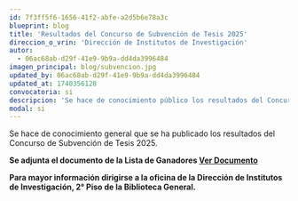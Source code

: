 ```yaml
---
id: 7f3ff5f6-1656-41f2-abfe-a2d5b6e78a3c
blueprint: blog
title: 'Resultados del Concurso de Subvención de Tesis 2025'
direccion_o_vrin: 'Dirección de Institutos de Investigación'
autor:
  - 06ac68ab-d29f-41e9-9b9a-dd4da3996484
imagen_principal: blog/subvencion.jpg
updated_by: 06ac68ab-d29f-41e9-9b9a-dd4da3996484
updated_at: 1740356128
convocatoria: si
descripcion: 'Se hace de conocimiento público los resultados del Concurso de Subvención de Tesis 2025.'
modal: si
---
```

Se hace de conocimiento general que se ha publicado los resultados del Concurso de Subvención de Tesis 2025.

****Se adjunta el documento de la Lista de Ganadores [Ver Documento](https://docs.google.com/spreadsheets/d/1UskZ6EkuQrco2I5RbW8TszncJ6HRwj31/edit?gid=276787304#gid=276787304)****

****Para mayor información dirigirse a la oficina de la Dirección de Institutos de Investigación, 2° Piso de la Biblioteca General.****